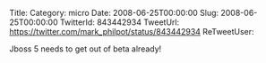 Title: 
Category: micro
Date: 2008-06-25T00:00:00
Slug: 2008-06-25T00:00:00
TwitterId: 843442934
TweetUrl: https://twitter.com/mark_philpot/status/843442934
ReTweetUser: 

Jboss 5 needs to get out of beta already!